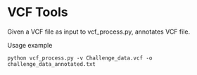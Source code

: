 # VCF Tools

Given a VCF file as input to  vcf_process.py, annotates VCF file.

Usage example 

```
python vcf_process.py -v Challenge_data.vcf -o challenge_data_annotated.txt 
```
